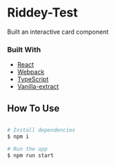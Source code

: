 # Riddey-Test
Built an interactive card component

### Built With

- [React](https://reactjs.org/)
- [Webpack](https://webpack.js.org/)
- [TypeScript](https://www.typescriptlang.org/)
- [Vanilla-extract](https://vanilla-extract.style/)

## How To Use

```bash

# Install dependencies
$ npm i

# Run the app
$ npm run start
```